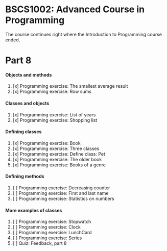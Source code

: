 # BSCS1002: Advanced Course in Programming

The course continues right where the Introduction to Programming course ended.

# Part 8

#### Objects and methods
1. [x] Programming exercise: The smallest average result
2. [x] Programming exercise: Row sums
#### Classes and objects
1. [x] Programming exercise: List of years
2. [x] Programming exercise: Shopping list
#### Defining classes
1. [x] Programming exercise: Book
2. [x] Programming exercise: Three classes
3. [x] Programming exercise: Define class: Pet
4. [x] Programming exercise: The older book
5. [x] Programming exercise: Books of a genre
#### Defining methods
1. [ ] Programming exercise: Decreasing counter
2. [ ] Programming exercise: First and last name
3. [ ] Programming exercise: Statistics on numbers
#### More examples of classes
1. [ ] Programming exercise: Stopwatch
2. [ ] Programming exercise: Clock
3. [ ] Programming exercise: LunchCard
4. [ ] Programming exercise: Series
5. [ ] Quiz: Feedback, part 8